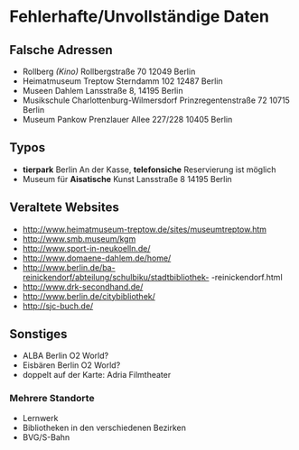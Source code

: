 # Fehlerhafte/Unvollständige Daten

## Falsche Adressen

- Rollberg _(Kino)_
Rollbergstraße 70
12049 Berlin
- Heimatmuseum Treptow
Sterndamm 102
12487 Berlin
- Museen Dahlem
Lansstraße 8, 14195 Berlin
- Musikschule Charlottenburg-Wilmersdorf
Prinzregentenstraße 72
10715 Berlin
- Museum Pankow
Prenzlauer Allee 227/228
10405 Berlin

## Typos

- **tierpark** Berlin
An der Kasse, **telefonsiche** Reservierung ist möglich
- Museum für **Aisatische** Kunst
Lansstraße 8
14195 Berlin

## Veraltete Websites
- http://www.heimatmuseum-treptow.de/sites/museumtreptow.htm
- http://www.smb.museum/kgm
- http://www.sport-in-neukoelln.de/
- http://www.domaene-dahlem.de/home/
- http://www.berlin.de/ba-reinickendorf/abteilung/schulbiku/stadtbibliothek- -reinickendorf.html
- http://www.drk-secondhand.de/
- http://www.berlin.de/citybibliothek/
- http://sjc-buch.de/

## Sonstiges

- ALBA Berlin O2 World?
- Eisbären Berlin O2 World?
- doppelt auf der Karte: Adria Filmtheater

### Mehrere Standorte
-	Lernwerk
-	Bibliotheken in den verschiedenen Bezirken
-	BVG/S-Bahn

